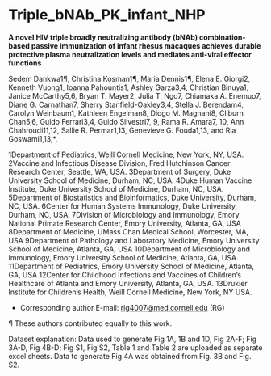 # Triple_bNAb_PK_infant_NHP
**A novel HIV triple broadly neutralizing antibody (bNAb) combination-based passive immunization of infant rhesus macaques achieves durable protective plasma neutralization levels and mediates anti-viral effector functions**

Sedem Dankwa1¶, Christina Kosman1¶, Maria Dennis1¶, Elena E. Giorgi2, Kenneth Vuong1, Ioanna Pahountis1,  Ashley Garza3,4, Christian Binuya1, Janice McCarthy5,6, Bryan T. Mayer2, Julia T. Ngo7, Chiamaka A. Enemuo7, Diane G. Carnathan7, Sherry Stanfield-Oakley3,4, Stella J. Berendam4, Carolyn Weinbaum1, Kathleen Engelman8, Diogo M. Magnani8, Cliburn Chan5,6, Guido Ferrari3,4, Guido Silvestri7, 9, Rama R. Amara7, 10, Ann Chahroudi11,12, Sallie R. Permar1,13, Genevieve G. Fouda1,13, and Ria Goswami1,13,*.

1Department of Pediatrics, Weill Cornell Medicine, New York, NY, USA.
2Vaccine and Infectious Disease Division, Fred Hutchinson Cancer Research Center, Seattle, WA, USA.
3Department of Surgery, Duke University School of Medicine, Durham, NC, USA.
4Duke Human Vaccine Institute, Duke University School of Medicine, Durham, NC, USA.
5Department of Biostatistics and Bioinformatics, Duke University, Durham, NC, USA.
6Center for Human Systems Immunology, Duke University, Durham, NC, USA.
7Division of Microbiology and Immunology, Emory National Primate Research Center, Emory University, Atlanta, GA, USA
8Department of Medicine, UMass Chan Medical School, Worcester, MA, USA
9Department of Pathology and Laboratory Medicine, Emory University School of Medicine, Atlanta, GA, USA
10Department of Microbiology and Immunology, Emory University School of Medicine, Atlanta, GA, USA.
11Department of Pediatrics, Emory University School of Medicine, Atlanta, GA, USA
12Center for Childhood Infections and Vaccines of Children’s Healthcare of Atlanta and Emory University, Atlanta, GA, USA.
13Drukier Institute for Children’s Health, Weill Cornell Medicine, New York, NY USA.

* Corresponding author
E-mail: rig4007@med.cornell.edu (RG)

¶ These authors contributed equally to this work.
 
Dataset explanation: 
Data used to generate Fig 1A, 1B and 1D, Fig 2A-F; Fig 3A-D, Fig 4B-D; Fig S1, Fig S2, Table 1 and Table 2 are uploaded as separate excel sheets. Data to generate Fig 4A was obtained from Fig. 3B and Fig. S2.
